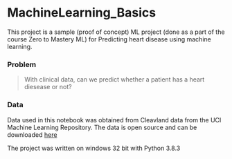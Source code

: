 # MachineLearning_Basics

This project is a sample (proof of concept) ML project (done as a part of the course Zero to Mastery ML) for Predicting heart disease using machine learning. 


### Problem
> With clinical data, can we predict whether a patient has a heart diesease or not?

### Data 
Data used in this notebook was obtained from Cleavland data from the UCI Machine Learning Repository. The data is open source and can be downloaded [here](https://archive.ics.uci.edu/ml/datasets/heart+Disease)

The project was written on windows 32 bit with Python 3.8.3
